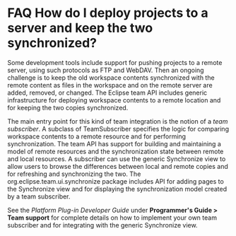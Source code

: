 

FAQ How do I deploy projects to a server and keep the two synchronized?
=======================================================================

  

  

Some development tools include support for pushing projects to a remote server, using such protocols as FTP and WebDAV. Then an ongoing challenge is to keep the old workspace contents synchronized with the remote content as files in the workspace and on the remote server are added, removed, or changed. The Eclipse team API includes generic infrastructure for deploying workspace contents to a remote location and for keeping the two copies synchronized.

  
The main entry point for this kind of team integration is the notion of a _team subscriber_. A subclass of TeamSubscriber specifies the logic for comparing workspace contents to a remote resource and for performing synchronization. The team API has support for building and maintaining a model of remote resources and the synchronization state between remote and local resources. A subscriber can use the generic Synchronize view to allow users to browse the differences between local and remote copies and for refreshing and synchronizing the two. The org.eclipse.team.ui.synchronize package includes API for adding pages to the Synchronize view and for displaying the synchronization model created by a team subscriber.

  
See the _Platform Plug-in Developer Guide_ under **Programmer's Guide > Team support** for complete details on how to implement your own team subscriber and for integrating with the generic Synchronize view.


